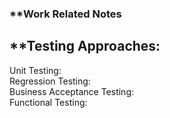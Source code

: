 ### **Work Related Notes  
  
## **Testing Approaches:  
Unit Testing:  
Regression Testing:  
Business Acceptance Testing:  
Functional Testing: 
